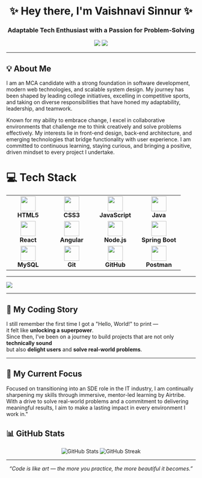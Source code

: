 <!-- Profile Header -->
<h1 align="center">✨ Hey there, I'm Vaishnavi Sinnur ✨</h1>
<h3 align="center"> Adaptable Tech Enthusiast with a Passion for Problem-Solving</h3>

<p align="center">
  <a href="https://github.com/vaishnavisinnur"><img src="https://img.shields.io/badge/GitHub-181717?style=for-the-badge&logo=github&logoColor=white"/></a>
  <a href="https://www.linkedin.com/in/vaishnavi-sinnur/"><img src="https://img.shields.io/badge/LinkedIn-0A66C2?style=for-the-badge&logo=linkedin&logoColor=white"/></a>
</p>

---

## 💡 About Me
I am an MCA candidate with a strong foundation in software development, modern web technologies, and scalable system design. My journey has been shaped by leading college initiatives, excelling in competitive sports, and taking on diverse responsibilities that have honed my adaptability, leadership, and teamwork.

Known for my ability to embrace change, I excel in collaborative environments that challenge me to think creatively and solve problems effectively. My interests lie in front-end design, back-end architecture, and emerging technologies that bridge functionality with user experience. I am committed to continuous learning, staying curious, and bringing a positive, driven mindset to every project I undertake.


# 💻  Tech Stack

<table>
<tr>
<td align="center" width="100"><img src="https://cdn.jsdelivr.net/gh/devicons/devicon/icons/html5/html5-original.svg" width="40"/><br><b>HTML5</b></td>
<td align="center" width="100"><img src="https://cdn.jsdelivr.net/gh/devicons/devicon/icons/css3/css3-original.svg" width="40"/><br><b>CSS3</b></td>
<td align="center" width="100"><img src="https://cdn.jsdelivr.net/gh/devicons/devicon/icons/javascript/javascript-original.svg" width="40"/><br><b>JavaScript</b></td>
<td align="center" width="100"><img src="https://cdn.jsdelivr.net/gh/devicons/devicon/icons/java/java-original.svg" width="40"/><br><b>Java</b></td>
</tr>

<tr>
<td align="center" width="100"><img src="https://cdn.jsdelivr.net/gh/devicons/devicon/icons/react/react-original.svg" width="40"/><br><b>React</b></td>
<td align="center" width="100"><img src="https://cdn.jsdelivr.net/gh/devicons/devicon/icons/angularjs/angularjs-original.svg" width="40"/><br><b>Angular</b></td>
<td align="center" width="100"><img src="https://cdn.jsdelivr.net/gh/devicons/devicon/icons/nodejs/nodejs-original.svg" width="40"/><br><b>Node.js</b></td>
<td align="center" width="100"><img src="https://cdn.jsdelivr.net/gh/devicons/devicon/icons/spring/spring-original.svg" width="40"/><br><b>Spring Boot</b></td>
</tr>

<tr>
<td align="center" width="100"><img src="https://cdn.jsdelivr.net/gh/devicons/devicon/icons/mysql/mysql-original.svg" width="40"/><br><b>MySQL</b></td>
<td align="center" width="100"><img src="https://cdn.jsdelivr.net/gh/devicons/devicon/icons/git/git-original.svg" width="40"/><br><b>Git</b></td>
<td align="center" width="100"><img src="https://cdn.jsdelivr.net/gh/devicons/devicon/icons/github/github-original.svg" width="40"/><br><b>GitHub</b></td>
<td align="center" width="100"><img src="https://www.vectorlogo.zone/logos/getpostman/getpostman-icon.svg" width="40"/><br><b>Postman</b></td>
</tr>
</table>

---


[![](https://visitcount.itsvg.in/api?id=vaishnavisinnur&icon=0&color=0)](https://visitcount.itsvg.in)

---

## 📖 My Coding Story
I still remember the first time I got a "Hello, World!" to print —  
it felt like **unlocking a superpower**.  
Since then, I’ve been on a journey to build projects that are not only **technically sound**  
but also **delight users** and **solve real-world problems**.

---

## 🎯 My Current Focus
Focused on transitioning into an SDE role in the IT industry, I am continually sharpening my skills through immersive, mentor-led learning by Airtribe. With a drive to solve real-world problems and a commitment to delivering meaningful results, I aim to make a lasting impact in every environment I work in."


## 📊 GitHub Stats
<p align="center">
  <img src="https://github-readme-stats.vercel.app/api?username=vaishnavisinnur&show_icons=true&theme=radical" alt="GitHub Stats"/>
  <img src="https://github-readme-streak-stats.herokuapp.com/?user=vaishnavisinnur&theme=radical" alt="GitHub Streak"/>
</p>

---

<p align="center">
  <i>“Code is like art — the more you practice, the more beautiful it becomes.”</i>
</p>
